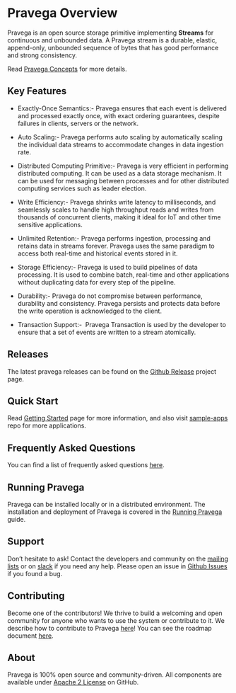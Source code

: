<!--
Copyright (c) 2017 Dell Inc., or its subsidiaries. All Rights Reserved.

Licensed under the Apache License, Version 2.0 (the "License");
you may not use this file except in compliance with the License.
You may obtain a copy of the License at

    http://www.apache.org/licenses/LICENSE-2.0
-->
# Pravega Overview

Pravega is an open source storage primitive implementing **Streams** for continuous and unbounded data. A Pravega stream is a durable, elastic, append-only, unbounded sequence of bytes that has good performance and strong consistency.  

Read [Pravega Concepts](pravega-concepts.md) for more details.

## Key Features 

-   Exactly-Once Semantics:- Pravega ensures that each event is delivered and processed exactly once, with exact ordering guarantees, despite failures in clients, servers or the network.

-   Auto Scaling:- Pravega performs auto scaling by automatically scaling the individual data streams to accommodate changes in data ingestion rate.

-   Distributed Computing Primitive:- Pravega is very efficient in performing distributed computing. It can be used as a data storage mechanism. It can be used for messaging between processes and for other distributed computing services such as leader election.

-   Write Efficiency:- Pravega shrinks write latency to milliseconds, and seamlessly scales to handle high throughput reads and writes from thousands of concurrent clients, making it ideal for IoT and other time sensitive applications.

-   Unlimited Retention:- Pravega performs ingestion, processing and retains data in streams forever. Pravega uses the same paradigm to access both real-time and historical events stored in it.

-   Storage Efficiency:-  Pravega is used to build pipelines of data processing. It is used to combine batch, real-time and other applications without duplicating data for every step of the pipeline.

-   Durability:- Pravega do not compromise between performance, durability and consistency. Pravega persists and protects data before the write operation is acknowledged to the client.
    
-   Transaction Support:-  Pravega Transaction is used by the developer to ensure that a set of events are written to a stream atomically.


## Releases

The latest pravega releases can be found on the [Github Release](https://github.com/pravega/pravega/releases) project page.

## Quick Start

Read [Getting Started](getting-started.md) page for more information, and also visit [sample-apps](https://github.com/pravega/pravega-samples) repo for more applications. 

## Frequently Asked Questions

You can find a list of frequently asked questions [here](faq.md).

## Running Pravega

Pravega can be installed locally or in a distributed environment. The installation and deployment of Pravega is covered in the [Running Pravega](deployment/deployment.md) guide.

## Support

Don’t hesitate to ask! Contact the developers and community on the [mailing lists](https://groups.google.com/forum/#!forum/pravega-users) or on [slack](https://pravega-io.slack.com/) if you need any help. 
Please open an issue in [Github
Issues](https://github.com/pravega/pravega/issues) if you found a bug.

## Contributing

Become one of the contributors! We thrive to build a welcoming and open
community for anyone who wants to use the system or contribute to it.
We describe how to contribute to Pravega [here](contributing.md)! You can see the roadmap document [here](roadmap.md).

## About

Pravega is 100% open source and community-driven. All components are available
under [Apache 2 License](https://www.apache.org/licenses/LICENSE-2.0.html) on
GitHub.
